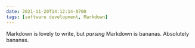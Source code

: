 ```yaml
---
date: 2021-11-20T14:12:14-0700
tags: [software development, Markdown]
---
```


Markdown is lovely to write, but *parsing* Markdown is bananas. Absolutely bananas.